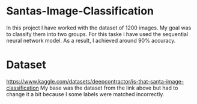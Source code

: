 # Santas-Image-Classification
In this project I have worked with the dataset of 1200 images. My goal was to classify them into two groups. For this taske i have used the sequential neural network model. As a result, I achieved around 90% accuracy.
# Dataset
https://www.kaggle.com/datasets/deepcontractor/is-that-santa-image-classification
My base was the dataset from the link above but had to change it a bit because I some labels were matched incorrectly.

